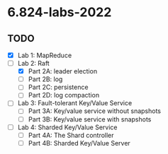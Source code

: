 # 6.824-labs-2022

## TODO  

- [x] Lab 1: MapReduce
- [ ] Lab 2: Raft  
  - [x] Part 2A: leader election
  - [ ] Part 2B: log
  - [ ] Part 2C: persistence
  - [ ] Part 2D: log compaction
- [ ] Lab 3: Fault-tolerant Key/Value Service 
  - [ ] Part 3A: Key/value service without snapshots
  - [ ] Part 3B: Key/value service with snapshots
- [ ] Lab 4: Sharded Key/Value Service 
  - [ ] Part 4A: The Shard controller
  - [ ] Part 4B: Sharded Key/Value Server
